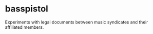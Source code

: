 basspistol
==========

Experiments with legal documents between music syndicates and their affiliated members.